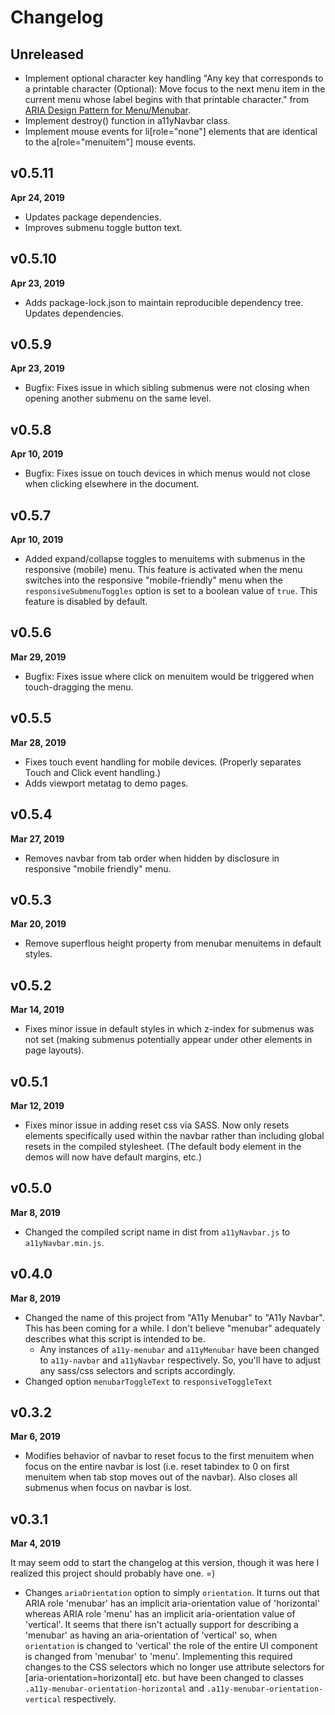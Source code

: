 # Changelog

## Unreleased

* Implement optional character key handling "Any key that corresponds to a printable character (Optional): Move focus to the next menu item in the current menu whose label begins with that printable character." from [ARIA Design Pattern for Menu/Menubar](https://www.w3.org/TR/wai-aria-practices-1.1/#menu).
* Implement destroy() function in a11yNavbar class.
* Implement mouse events for li[role="none"] elements that are identical to the a[role="menuitem"] mouse events.

## v0.5.11

**Apr 24, 2019**

* Updates package dependencies.
* Improves submenu toggle button text.

## v0.5.10

**Apr 23, 2019**

* Adds package-lock.json to maintain reproducible dependency tree. Updates dependencies.

## v0.5.9

**Apr 23, 2019**

* Bugfix: Fixes issue in which sibling submenus were not closing when opening another submenu on the same level.

## v0.5.8

**Apr 10, 2019**

* Bugfix: Fixes issue on touch devices in which menus would not close when clicking elsewhere in the document.

## v0.5.7

**Apr 10, 2019**

* Added expand/collapse toggles to menuitems with submenus in the responsive (mobile) menu. This feature is activated when the menu switches into the responsive "mobile-friendly" menu when the `responsiveSubmenuToggles` option is set to a boolean value of `true`. This feature is disabled by default.

## v0.5.6

**Mar 29, 2019**

* Bugfix: Fixes issue where click on menuitem would be triggered when touch-dragging the menu.

## v0.5.5

**Mar 28, 2019**

* Fixes touch event handling for mobile devices. (Properly separates Touch and Click event handling.)
* Adds viewport metatag to demo pages.

## v0.5.4

**Mar 27, 2019**

* Removes navbar from tab order when hidden by disclosure in responsive "mobile friendly" menu.

## v0.5.3

**Mar 20, 2019**

* Remove superflous height property from menubar menuitems in default styles.

## v0.5.2

**Mar 14, 2019**

* Fixes minor issue in default styles in which z-index for submenus was not set (making submenus potentially appear under other elements in page layouts).

## v0.5.1

**Mar 12, 2019**

* Fixes minor issue in adding reset css via SASS. Now only resets elements specifically used within the navbar rather than including global resets in the compiled stylesheet. (The default body element in the demos will now have default margins, etc.)

## v0.5.0

**Mar 8, 2019**

* Changed the compiled script name in dist from `a11yNavbar.js` to `a11yNavbar.min.js`.

## v0.4.0

**Mar 8, 2019**

* Changed the name of this project from "A11y Menubar" to "A11y Navbar". This has been coming for a while. I don't believe "menubar" adequately describes what this script is intended to be.
    - Any instances of `a11y-menubar` and `a11yMenubar` have been changed to `a11y-navbar` and `a11yNavbar` respectively. So, you'll have to adjust any sass/css selectors and scripts accordingly.
* Changed option `menubarToggleText` to `responsiveToggleText`

## v0.3.2

**Mar 6, 2019**

* Modifies behavior of navbar to reset focus to the first menuitem when focus on the entire navbar is lost (i.e. reset tabindex to 0 on first menuitem when tab stop moves out of the navbar). Also closes all submenus when focus on navbar is lost.

## v0.3.1

**Mar 4, 2019**

It may seem odd to start the changelog at this version, though it was here I realized this project should probably have one. =)

* Changes `ariaOrientation` option to simply `orientation`. It turns out that ARIA role 'menubar' has an implicit aria-orientation value of 'horizontal' whereas ARIA role 'menu' has an implicit aria-orientation value of 'vertical'. It seems that there isn't actually support for describing a 'menubar' as having an aria-orientation of 'vertical' so, when `orientation` is changed to 'vertical' the role of the entire UI component is changed from 'menubar' to 'menu'. Implementing this required changes to the CSS selectors which no longer use attribute selectors for [aria-orientation=horizontal] etc. but have been changed to classes `.a11y-menubar-orientation-horizontal` and `.a11y-menubar-orientation-vertical` respectively.
